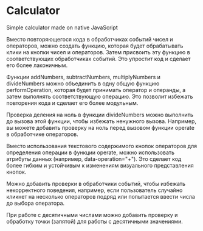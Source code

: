 # Calculator

Simple calculator made on native JavaScript

Вместо повторяющегося кода в обработчиках событий чисел и операторов, можно создать функцию, которая будет обрабатывать клики на кнопки чисел и операторов. Затем присвоить эту функцию в соответствующих обработчиках событий. Это упростит код и сделает его более лаконичным.

Функции addNumbers, subtractNumbers, multiplyNumbers и divideNumbers можно объединить в одну общую функцию performOperation, которая будет принимать оператор и операнды, а затем выполнять соответствующую операцию. Это позволит избежать повторения кода и сделает его более модульным.

Проверка деления на ноль в функции divideNumbers можно выполнить до вызова этой функции, чтобы избежать ненужного вызова. Например, вы можете добавить проверку на ноль перед вызовом функции operate в обработчике операторов.

Вместо использования текстового содержимого кнопок операторов для определения операции в функции operate, можно использовать атрибуты данных (например, data-operation="+"). Это сделает код более гибким и устойчивым к изменениям визуального представления кнопок.

Можно добавить проверки в обработчики событий, чтобы избежать некорректного поведения, например, если пользователь случайно кликнет на несколько операторов подряд или попытается ввести числа до выбора оператора.

При работе с десятичными числами можно добавить проверку и обработку точки (запятой) для работы с десятичными значениями.